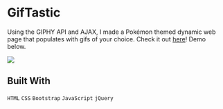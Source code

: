 # GifTastic
Using the GIPHY API and AJAX, I made a Pokémon themed dynamic web page that populates with gifs of your choice. Check it out [here](https://herrenchek.github.io/GifTastic/)! Demo below.

![](giftastic.gif)

## Built With
`HTML`
`CSS`
`Bootstrap`
`JavaScript`
`jQuery`